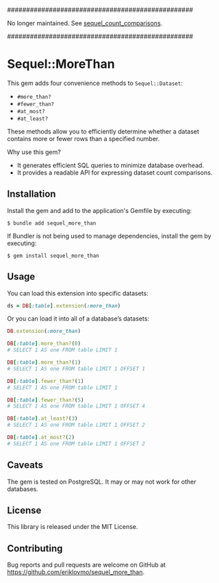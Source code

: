 #################################################

No longer maintained. See [sequel_count_comparisons](https://github.com/eriklovmo/sequel_count_comparisons).

#################################################

# Sequel::MoreThan

This gem adds four convenience methods to `Sequel::Dataset`:

* `#more_than?`
* `#fewer_than?`
* `#at_most?`
* `#at_least?`

These methods allow you to efficiently determine whether a dataset contains more or fewer rows than a specified number.

Why use this gem?

* It generates efficient SQL queries to minimize database overhead.
* It provides a readable API for expressing dataset count comparisons.

## Installation

Install the gem and add to the application's Gemfile by executing:

    $ bundle add sequel_more_than

If Bundler is not being used to manage dependencies, install the gem by executing:

    $ gem install sequel_more_than

## Usage

You can load this extension into specific datasets:

```ruby
ds = DB[:table].extension(:more_than)
``````

Or you can load it into all of a database’s datasets:

```ruby
DB.extension(:more_than)

DB[:table].more_than?(0)
# SELECT 1 AS one FROM table LIMIT 1

DB[:table].more_than?(1)
# SELECT 1 AS one FROM table LIMIT 1 OFFSET 1

DB[:table].fewer_than?(1)
# SELECT 1 AS one FROM table LIMIT 1

DB[:table].fewer_than?(5)
# SELECT 1 AS one FROM table LIMIT 1 OFFSET 4

DB[:table].at_least?(3)
# SELECT 1 AS one FROM table LIMIT 1 OFFSET 2

DB[:table].at_most?(2)
# SELECT 1 AS one FROM table LIMIT 1 OFFSET 2

```

## Caveats

The gem is tested on PostgreSQL. It may or may not work for other databases.

## License

This library is released under the MIT License.

## Contributing

Bug reports and pull requests are welcome on GitHub at https://github.com/eriklovmo/sequel_more_than.
